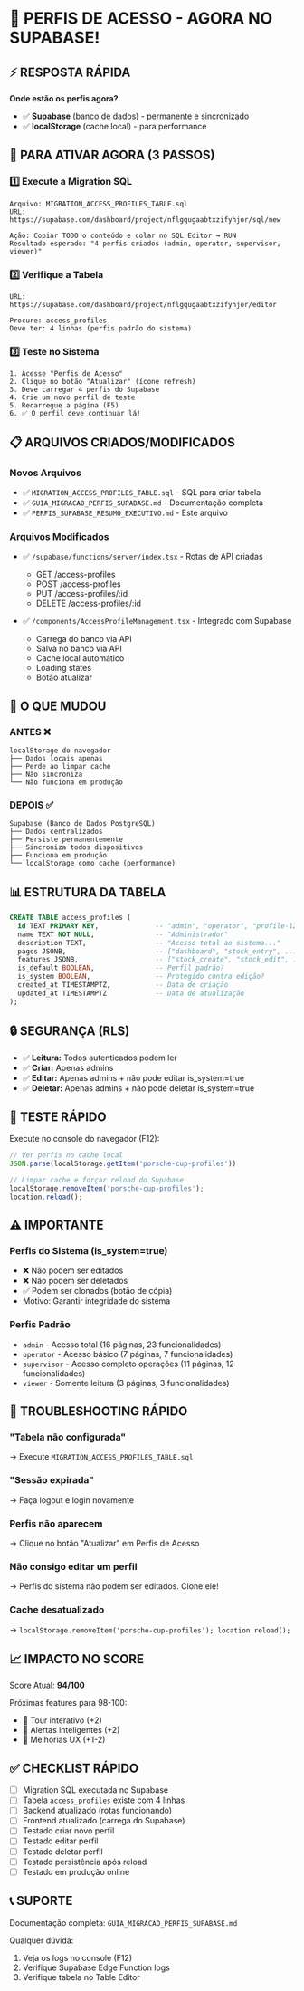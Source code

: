 # 🔐 PERFIS DE ACESSO - AGORA NO SUPABASE!

## ⚡ RESPOSTA RÁPIDA

**Onde estão os perfis agora?**
- ✅ **Supabase** (banco de dados) - permanente e sincronizado
- ✅ **localStorage** (cache local) - para performance

## 🚀 PARA ATIVAR AGORA (3 PASSOS)

### 1️⃣ Execute a Migration SQL
```
Arquivo: MIGRATION_ACCESS_PROFILES_TABLE.sql
URL: https://supabase.com/dashboard/project/nflgqugaabtxzifyhjor/sql/new

Ação: Copiar TODO o conteúdo e colar no SQL Editor → RUN
Resultado esperado: "4 perfis criados (admin, operator, supervisor, viewer)"
```

### 2️⃣ Verifique a Tabela
```
URL: https://supabase.com/dashboard/project/nflgqugaabtxzifyhjor/editor

Procure: access_profiles
Deve ter: 4 linhas (perfis padrão do sistema)
```

### 3️⃣ Teste no Sistema
```
1. Acesse "Perfis de Acesso"
2. Clique no botão "Atualizar" (ícone refresh)
3. Deve carregar 4 perfis do Supabase
4. Crie um novo perfil de teste
5. Recarregue a página (F5)
6. ✅ O perfil deve continuar lá!
```

## 📋 ARQUIVOS CRIADOS/MODIFICADOS

### Novos Arquivos
- ✅ `MIGRATION_ACCESS_PROFILES_TABLE.sql` - SQL para criar tabela
- ✅ `GUIA_MIGRACAO_PERFIS_SUPABASE.md` - Documentação completa
- ✅ `PERFIS_SUPABASE_RESUMO_EXECUTIVO.md` - Este arquivo

### Arquivos Modificados
- ✅ `/supabase/functions/server/index.tsx` - Rotas de API criadas
  - GET /access-profiles
  - POST /access-profiles
  - PUT /access-profiles/:id
  - DELETE /access-profiles/:id

- ✅ `/components/AccessProfileManagement.tsx` - Integrado com Supabase
  - Carrega do banco via API
  - Salva no banco via API
  - Cache local automático
  - Loading states
  - Botão atualizar

## 🎯 O QUE MUDOU

### ANTES ❌
```
localStorage do navegador
├── Dados locais apenas
├── Perde ao limpar cache
├── Não sincroniza
└── Não funciona em produção
```

### DEPOIS ✅
```
Supabase (Banco de Dados PostgreSQL)
├── Dados centralizados
├── Persiste permanentemente
├── Sincroniza todos dispositivos
├── Funciona em produção
└── localStorage como cache (performance)
```

## 📊 ESTRUTURA DA TABELA

```sql
CREATE TABLE access_profiles (
  id TEXT PRIMARY KEY,              -- "admin", "operator", "profile-123"
  name TEXT NOT NULL,               -- "Administrador"
  description TEXT,                 -- "Acesso total ao sistema..."
  pages JSONB,                      -- ["dashboard", "stock_entry", ...]
  features JSONB,                   -- ["stock_create", "stock_edit", ...]
  is_default BOOLEAN,               -- Perfil padrão?
  is_system BOOLEAN,                -- Protegido contra edição?
  created_at TIMESTAMPTZ,           -- Data de criação
  updated_at TIMESTAMPTZ            -- Data de atualização
);
```

## 🔒 SEGURANÇA (RLS)

- ✅ **Leitura:** Todos autenticados podem ler
- ✅ **Criar:** Apenas admins
- ✅ **Editar:** Apenas admins + não pode editar is_system=true
- ✅ **Deletar:** Apenas admins + não pode deletar is_system=true

## 🧪 TESTE RÁPIDO

Execute no console do navegador (F12):
```javascript
// Ver perfis no cache local
JSON.parse(localStorage.getItem('porsche-cup-profiles'))

// Limpar cache e forçar reload do Supabase
localStorage.removeItem('porsche-cup-profiles');
location.reload();
```

## ⚠️ IMPORTANTE

### Perfis do Sistema (is_system=true)
- ❌ Não podem ser editados
- ❌ Não podem ser deletados
- ✅ Podem ser clonados (botão de cópia)
- Motivo: Garantir integridade do sistema

### Perfis Padrão
- `admin` - Acesso total (16 páginas, 23 funcionalidades)
- `operator` - Acesso básico (7 páginas, 7 funcionalidades)
- `supervisor` - Acesso completo operações (11 páginas, 12 funcionalidades)
- `viewer` - Somente leitura (3 páginas, 3 funcionalidades)

## 🐛 TROUBLESHOOTING RÁPIDO

### "Tabela não configurada"
→ Execute `MIGRATION_ACCESS_PROFILES_TABLE.sql`

### "Sessão expirada"
→ Faça logout e login novamente

### Perfis não aparecem
→ Clique no botão "Atualizar" em Perfis de Acesso

### Não consigo editar um perfil
→ Perfis do sistema não podem ser editados. Clone ele!

### Cache desatualizado
→ `localStorage.removeItem('porsche-cup-profiles'); location.reload();`

## 📈 IMPACTO NO SCORE

Score Atual: **94/100**

Próximas features para 98-100:
- 🎯 Tour interativo (+2)
- 🔔 Alertas inteligentes (+2)
- 🎨 Melhorias UX (+1-2)

## ✅ CHECKLIST RÁPIDO

- [ ] Migration SQL executada no Supabase
- [ ] Tabela `access_profiles` existe com 4 linhas
- [ ] Backend atualizado (rotas funcionando)
- [ ] Frontend atualizado (carrega do Supabase)
- [ ] Testado criar novo perfil
- [ ] Testado editar perfil
- [ ] Testado deletar perfil
- [ ] Testado persistência após reload
- [ ] Testado em produção online

## 📞 SUPORTE

Documentação completa: `GUIA_MIGRACAO_PERFIS_SUPABASE.md`

Qualquer dúvida:
1. Veja os logs no console (F12)
2. Verifique Supabase Edge Function logs
3. Verifique tabela no Table Editor
